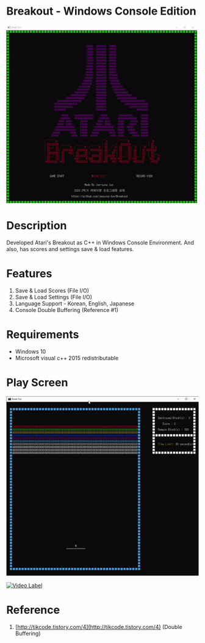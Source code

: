 # Breakout - Windows Console Edition


![main screen](img/main_screen.gif)

# Description

Developed Atari's Breakout as C++ in Windows Console Environment.
And also, has scores and settings save & load features.

# Features


1. Save & Load Scores (File I/O)
2. Save & Load Settings (File I/O)
3. Language Support - Korean, English, Japanese
4. Console Double Buffering (Reference #1)

# Requirements


- Windows 10
- Microsoft visual c++ 2015 redistributable

# Play Screen

![play](img/play.gif)

[![Video Label](http://img.youtube.com/vi/qTfUedYx7dM/0.jpg)](https://youtu.be/qTfUedYx7dM)

# Reference

1. [http://tikcode.tistory.com/4](http://tikcode.tistory.com/4) (Double Buffering)
